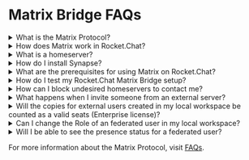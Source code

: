 # Matrix Bridge FAQs



<details>

<summary>What is the Matrix Protocol?</summary>

[Matrix](https://matrix.org/) is an open standard for interoperable, decentralized, real-time communication over IP.

</details>

<details>

<summary>How does Matrix work in Rocket.Chat?</summary>

Rocket.Chat aims to enable seamless communication and collaboration across platforms, empowering individuals and organizations to connect on their terms and fluently share information with other platforms.

</details>

<details>

<summary>What is a homeserver?</summary>

It's an implementation of the Matrix spec, there are some existing homeservers. The most famous are [Synapse ](https://github.com/matrix-org/synapse)and [Dendrite](https://github.com/matrix-org/dendrite).

</details>

<details>

<summary>How do I install Synapse?</summary>

* Installing [Synapse](https://matrix.org/docs/guides/installing-synapse).
* Configuring [federation](https://matrix-org.github.io/synapse/latest/federate.html).

</details>

<details>

<summary>What are the prerequisites for using Matrix on Rocket.Chat?</summary>

See how to [install and configure](matrix-admin-guide/matrix-homeserver-setup/) Rocket.Chat Matrix Bridge integration.

</details>

<details>

<summary>How do I test my Rocket.Chat Matrix Bridge setup?</summary>

See how to [test ](matrix-admin-guide/matrix-homeserver-setup/#testing-your-setup)your setup.

</details>

<details>

<summary>How can I block undesired homeservers to contact me?</summary>

See [how to create allow/block lists](matrix-admin-guide/matrix-homeserver-setup/matrix-allow-block-list.md) in your Matrix homeserver configuration.

</details>

<details>

<summary>What happens when I invite someone from an external server?</summary>

Whenever you invite someone to chat with you either through public, private, or DM rooms, a copy for that external user will be created in your local workspace. And a copy for your user will be created in the external (inviter) server as well. From there, every message is stored on both sides.

</details>

<details>

<summary>Will the copies for external users created in my local workspace be counted as a valid seats (Enterprise license)?</summary>

No, all the copies being created to support the Matrix Bridge feature will NOT be counted as valid seats. Only users you create in your local workspace are counted as valid seats.

</details>

<details>

<summary>Can I change the Role of an federated user in my local workspace?</summary>

No, all the external users created in your local workspace will be created as a User (user role) and without an email and password, which means they cannot log in directly to your workspace. The only way for them to communicate with your local workspace is through the open channel you have with them.

</details>

<details>

<summary>Will I be able to see the presence status for a federated user?</summary>

Unfortunately, not at this point. When it comes to presence status, the support from Bridges is very unstable, and due to that, we don't support it yet.

</details>

For more information about the Matrix Protocol, visit [FAQs](https://matrix.org/faq/).
